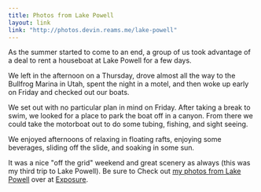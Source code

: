 ```yaml
---
title: Photos from Lake Powell
layout: link
link: "http://photos.devin.reams.me/lake-powell"
---
```


As the summer started to come to an end, a group of us took advantage of a deal to rent a houseboat at Lake Powell for a few days.

We left in the afternoon on a Thursday, drove almost all the way to the Bullfrog Marina in Utah, spent the night in a motel, and then woke up early on Friday and checked out our boats.

We set out with no particular plan in mind on Friday. After taking a break to swim, we looked for a place to park the boat off in a canyon. From there we could take the motorboat out to do some tubing, fishing, and sight seeing.

We enjoyed afternoons of relaxing in floating rafts, enjoying some beverages, sliding off the slide, and soaking in some sun.

It was a nice "off the grid" weekend and great scenery as always (this was my third trip to Lake Powell). Be sure to Check out [my photos from Lake Powell](http://photos.devin.reams.me/lake-powell) over at [Exposure](https://exposure.co/).
